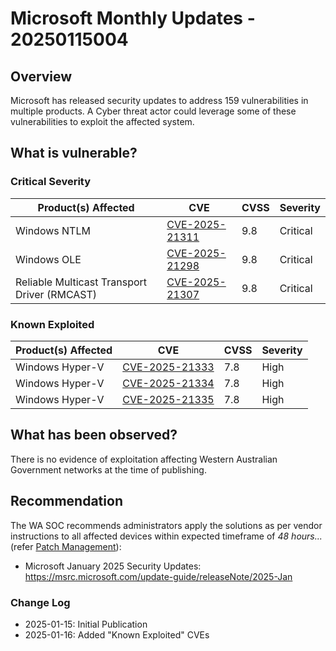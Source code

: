 # Microsoft Monthly Updates - 20250115004

## Overview

Microsoft has released security updates to address 159 vulnerabilities in multiple products. A Cyber threat actor could leverage some of these vulnerabilities to exploit the affected system.

## What is vulnerable?

### Critical Severity

| Product(s) Affected                          | CVE                                                               | CVSS | Severity |
| -------------------------------------------- | ----------------------------------------------------------------- | ---- | -------- |
| Windows NTLM                                 | [CVE-2025-21311](https://nvd.nist.gov/vuln/detail/CVE-2025-21311) | 9.8  | Critical |
| Windows OLE                                  | [CVE-2025-21298](https://nvd.nist.gov/vuln/detail/CVE-2025-21298) | 9.8  | Critical |
| Reliable Multicast Transport Driver (RMCAST) | [CVE-2025-21307](https://nvd.nist.gov/vuln/detail/CVE-2025-21307) | 9.8  | Critical |

### Known Exploited

| Product(s) Affected                          | CVE                                                               | CVSS | Severity |
| -------------------------------------------- | ----------------------------------------------------------------- | ---- | -------- |
| Windows Hyper-V | [CVE-2025-21333](https://nvd.nist.gov/vuln/detail/CVE-2025-21333) | 7.8 | High |
| Windows Hyper-V | [CVE-2025-21334](https://nvd.nist.gov/vuln/detail/CVE-2025-21334) | 7.8 | High |
| Windows Hyper-V | [CVE-2025-21335](https://nvd.nist.gov/vuln/detail/CVE-2025-21335) | 7.8 | High |

## What has been observed?

There is no evidence of exploitation affecting Western Australian Government networks at the time of publishing.

## Recommendation

The WA SOC recommends administrators apply the solutions as per vendor instructions to all affected devices within expected timeframe of *48 hours...* (refer [Patch Management](../guidelines/patch-management.md)):

- Microsoft January 2025 Security Updates: <https://msrc.microsoft.com/update-guide/releaseNote/2025-Jan>

### Change Log
- 2025-01-15: Initial Publication
- 2025-01-16: Added "Known Exploited" CVEs
